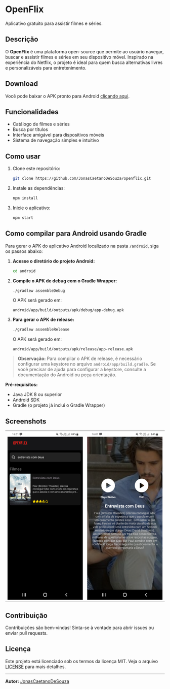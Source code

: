 # OpenFlix

Aplicativo gratuito para assistir filmes e séries.

## Descrição

O **OpenFlix** é uma plataforma open-source que permite ao usuário navegar, buscar e assistir filmes e séries em seu dispositivo móvel. Inspirado na experiência do Netflix, o projeto é ideal para quem busca alternativas livres e personalizáveis para entretenimento.


## Download

Você pode baixar o APK pronto para Android [clicando aqui](https://github.com/JonasCaetanoDeSouza/openflix/releases/download/1.0/openflix1.0.apk).


## Funcionalidades

- Catálogo de filmes e séries
- Busca por títulos
- Interface amigável para dispositivos móveis
- Sistema de navegação simples e intuitivo

## Como usar

1. Clone este repositório:
   ```bash
   git clone https://github.com/JonasCaetanoDeSouza/openflix.git
   ```
2. Instale as dependências:
   ```bash
   npm install
   ```
3. Inicie o aplicativo:
   ```bash
   npm start
   ```

## Como compilar para Android usando Gradle

Para gerar o APK do aplicativo Android localizado na pasta `/android`, siga os passos abaixo:

1. **Acesse o diretório do projeto Android:**
   ```bash
   cd android
   ```

2. **Compile o APK de debug com o Gradle Wrapper:**
   ```bash
   ./gradlew assembleDebug
   ```
   O APK será gerado em:
   ```
   android/app/build/outputs/apk/debug/app-debug.apk
   ```

3. **Para gerar o APK de release:**
   ```bash
   ./gradlew assembleRelease
   ```
   O APK será gerado em:
   ```
   android/app/build/outputs/apk/release/app-release.apk
   ```

> **Observação:** Para compilar o APK de release, é necessário configurar uma keystore no arquivo `android/app/build.gradle`. Se você precisar de ajuda para configurar a keystore, consulte a documentação do Android ou peça orientação.

**Pré-requisitos:**  
- Java JDK 8 ou superior  
- Android SDK  
- Gradle (o projeto já inclui o Gradle Wrapper)

## Screenshots

<table>
  <tr>
    <td><img src="https://github.com/JonasCaetanoDeSouza/openflix/blob/main/assets/Screenshot%20(1).png" alt="Screenshot 1" width="300"></td>
    <td><img src="https://github.com/JonasCaetanoDeSouza/openflix/blob/main/assets/Screenshot%20(2).png" alt="Screenshot 2" width="300"></td>
  </tr>
</table>

## Contribuição

Contribuições são bem-vindas! Sinta-se à vontade para abrir issues ou enviar pull requests.

## Licença

Este projeto está licenciado sob os termos da licença MIT. Veja o arquivo [LICENSE](./LICENSE) para mais detalhes.

---

**Autor:** [JonasCaetanoDeSouza](https://github.com/JonasCaetanoDeSouza)
